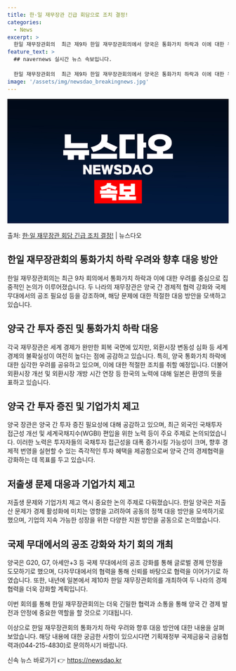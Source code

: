 ```yaml
---
title: 한·일 재무장관 긴급 회담으로 조치 결정!
categories:
  - News
excerpt: >
  한일 재무장관회의  최근 제9차 한일 재무장관회의에서 양국은 통화가치 하락과 이에 대한 우려를 공유하며 적절…
feature_text: >
  ## navernews 실시간 뉴스 속보입니다.

  한일 재무장관회의  최근 제9차 한일 재무장관회의에서 양국은 통화가치 하락과 이에 대한 우려를 공유하며 적절…
image: '/assets/img/newsdao_breakingnews.jpg'
---
```


![뉴스다오 속보](/assets/img/newsdao_breakingnews.jpg)

<p>출처: <a href="https://newsdao.kr/4441" rel="dofollow">한·일 재무장관 회담 긴급 조치 결정!</a> | 뉴스다오</p>

<h2 data-ke-size="size26">한일 재무장관회의 통화가치 하락 우려와 향후 대응 방안</h2>

한일 재무장관회의는 최근 9차 회의에서 통화가치 하락과 이에 대한 우려를 중심으로 집중적인 논의가 이루어졌습니다. 두 나라의 재무장관은 양국 간 경제적 협력 강화와 국제 무대에서의 공조 필요성 등을 강조하며, 해당 문제에 대한 적절한 대응 방안을 모색하고 있습니다.


<h2 data-ke-size="size24">양국 간 투자 증진 및 통화가치 하락 대응</h2>

각국 재무장관은 세계 경제가 완만한 회복 국면에 있지만, 외환시장 변동성 심화 등 세계경제의 불확실성이 여전히 높다는 점에 공감하고 있습니다. 특히, 양국 통화가치 하락에 대한 심각한 우려를 공유하고 있으며, 이에 대한 적절한 조치를 취할 예정입니다. 더불어 외환시장 개선 및 외환시장 개방 시간 연장 등 한국의 노력에 대해 일본은 환영의 뜻을 표하고 있습니다.


<h2 data-ke-size="size24">양국 간 투자 증진 및 기업가치 제고</h2>

양국 장관은 양국 간 투자 증진 필요성에 대해 공감하고 있으며, 최근 외국인 국채투자 접근성 개선 및 세계국채지수(WGBI) 편입을 위한 노력 등이 주요 주제로 논의되었습니다. 이러한 노력은 투자자들의 국채투자 접근성을 대폭 증가시킬 가능성이 크며, 향후 경제적 번영을 실현할 수 있는 즉각적인 투자 혜택을 제공함으로써 양국 간의 경제협력을 강화하는 데 목표를 두고 있습니다.


<h2 data-ke-size="size24">저출생 문제 대응과 기업가치 제고</h2>

저출생 문제와 기업가치 제고 역시 중요한 논의 주제로 다뤄졌습니다. 한일 양국은 저출산 문제가 경제 활성화에 미치는 영향을 고려하여 공동의 정책 대응 방안을 모색하기로 했으며, 기업의 지속 가능한 성장을 위한 다양한 지원 방안을 공동으로 논의했습니다.


<h2 data-ke-size="size24">국제 무대에서의 공조 강화와 차기 회의 개최</h2>

양국은 G20, G7, 아세안+3 등 국제 무대에서의 공조 강화를 통해 글로벌 경제 안정을 도모하기로 했으며, 다자무대에서의 협력을 통해 신뢰를 바탕으로 협력을 이어가기로 하였습니다. 또한, 내년에 일본에서 제10차 한일 재무장관회의를 개최하여 두 나라의 경제협력을 더욱 강화할 계획입니다.

이번 회의를 통해 한일 재무장관회의는 더욱 긴밀한 협력과 소통을 통해 양국 간 경제 발전과 안정에 중요한 역할을 할 것으로 기대됩니다. 

이상으로 한일 재무장관회의 통화가치 하락 우려와 향후 대응 방안에 대한 내용을 살펴보았습니다. 해당 내용에 대한 궁금한 사항이 있으시다면 기획재정부 국제금융국 금융협력과(044-215-4830)로 문의하시기 바랍니다. 

신속 뉴스 바로가기 👉 <a href="https://newsdao.kr" rel="dofollow">https://newsdao.kr</a>


